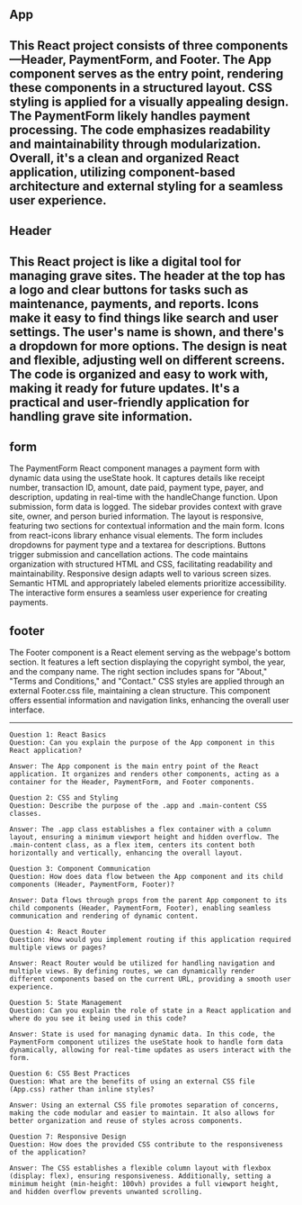 ## App
>
This React project consists of three components—Header, PaymentForm, and Footer. The App component serves as the entry point, rendering these components in a structured layout. CSS styling is applied for a visually appealing design. The PaymentForm likely handles payment processing. The code emphasizes readability and maintainability through modularization. Overall, it's a clean and organized React application, utilizing component-based architecture and external styling for a seamless user experience.
---
## Header
This React project is like a digital tool for managing grave sites. The header at the top has a logo and clear buttons for tasks such as maintenance, payments, and reports. Icons make it easy to find things like search and user settings. The user's name is shown, and there's a dropdown for more options. The design is neat and flexible, adjusting well on different screens. The code is organized and easy to work with, making it ready for future updates. It's a practical and user-friendly application for handling grave site information.
---
## form
The PaymentForm React component manages a payment form with dynamic data using the useState hook. It captures details like receipt number, transaction ID, amount, date paid, payment type, payer, and description, updating in real-time with the handleChange function. Upon submission, form data is logged. The sidebar provides context with grave site, owner, and person buried information. The layout is responsive, featuring two sections for contextual information and the main form. Icons from react-icons library enhance visual elements. The form includes dropdowns for payment type and a textarea for descriptions. Buttons trigger submission and cancellation actions. The code maintains organization with structured HTML and CSS, facilitating readability and maintainability. Responsive design adapts well to various screen sizes. Semantic HTML and appropriately labeled elements prioritize accessibility. The interactive form ensures a seamless user experience for creating payments.
## footer

The Footer component is a React element serving as the webpage's bottom section. It features a left section displaying the copyright symbol, the year, and the company name. The right section includes spans for "About," "Terms and Conditions," and "Contact." CSS styles are applied through an external Footer.css file, maintaining a clean structure. This component offers essential information and navigation links, enhancing the overall user interface.



---
```
Question 1: React Basics
Question: Can you explain the purpose of the App component in this React application?

Answer: The App component is the main entry point of the React application. It organizes and renders other components, acting as a container for the Header, PaymentForm, and Footer components.

Question 2: CSS and Styling
Question: Describe the purpose of the .app and .main-content CSS classes.

Answer: The .app class establishes a flex container with a column layout, ensuring a minimum viewport height and hidden overflow. The .main-content class, as a flex item, centers its content both horizontally and vertically, enhancing the overall layout.

Question 3: Component Communication
Question: How does data flow between the App component and its child components (Header, PaymentForm, Footer)?

Answer: Data flows through props from the parent App component to its child components (Header, PaymentForm, Footer), enabling seamless communication and rendering of dynamic content.

Question 4: React Router
Question: How would you implement routing if this application required multiple views or pages?

Answer: React Router would be utilized for handling navigation and multiple views. By defining routes, we can dynamically render different components based on the current URL, providing a smooth user experience.

Question 5: State Management
Question: Can you explain the role of state in a React application and where do you see it being used in this code?

Answer: State is used for managing dynamic data. In this code, the PaymentForm component utilizes the useState hook to handle form data dynamically, allowing for real-time updates as users interact with the form.

Question 6: CSS Best Practices
Question: What are the benefits of using an external CSS file (App.css) rather than inline styles?

Answer: Using an external CSS file promotes separation of concerns, making the code modular and easier to maintain. It also allows for better organization and reuse of styles across components.

Question 7: Responsive Design
Question: How does the provided CSS contribute to the responsiveness of the application?

Answer: The CSS establishes a flexible column layout with flexbox (display: flex), ensuring responsiveness. Additionally, setting a minimum height (min-height: 100vh) provides a full viewport height, and hidden overflow prevents unwanted scrolling.
```

